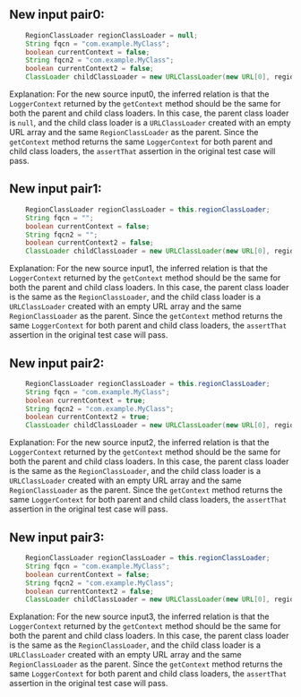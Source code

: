 ## New input pair0:
```java
    RegionClassLoader regionClassLoader = null;
    String fqcn = "com.example.MyClass";
    boolean currentContext = false;
    String fqcn2 = "com.example.MyClass";
    boolean currentContext2 = false;
    ClassLoader childClassLoader = new URLClassLoader(new URL[0], regionClassLoader);
```
Explanation:
For the new source input0, the inferred relation is that the `LoggerContext` returned by the `getContext` method should be the same for both the parent and child class loaders. In this case, the parent class loader is `null`, and the child class loader is a `URLClassLoader` created with an empty URL array and the same `RegionClassLoader` as the parent. Since the `getContext` method returns the same `LoggerContext` for both parent and child class loaders, the `assertThat` assertion in the original test case will pass.

## New input pair1:
```java
    RegionClassLoader regionClassLoader = this.regionClassLoader;
    String fqcn = "";
    boolean currentContext = false;
    String fqcn2 = "";
    boolean currentContext2 = false;
    ClassLoader childClassLoader = new URLClassLoader(new URL[0], regionClassLoader);
```
Explanation:
For the new source input1, the inferred relation is that the `LoggerContext` returned by the `getContext` method should be the same for both the parent and child class loaders. In this case, the parent class loader is the same as the `RegionClassLoader`, and the child class loader is a `URLClassLoader` created with an empty URL array and the same `RegionClassLoader` as the parent. Since the `getContext` method returns the same `LoggerContext` for both parent and child class loaders, the `assertThat` assertion in the original test case will pass.

## New input pair2:
```java
    RegionClassLoader regionClassLoader = this.regionClassLoader;
    String fqcn = "com.example.MyClass";
    boolean currentContext = true;
    String fqcn2 = "com.example.MyClass";
    boolean currentContext2 = true;
    ClassLoader childClassLoader = new URLClassLoader(new URL[0], regionClassLoader);
```
Explanation:
For the new source input2, the inferred relation is that the `LoggerContext` returned by the `getContext` method should be the same for both the parent and child class loaders. In this case, the parent class loader is the same as the `RegionClassLoader`, and the child class loader is a `URLClassLoader` created with an empty URL array and the same `RegionClassLoader` as the parent. Since the `getContext` method returns the same `LoggerContext` for both parent and child class loaders, the `assertThat` assertion in the original test case will pass.

## New input pair3:
```java
    RegionClassLoader regionClassLoader = this.regionClassLoader;
    String fqcn = "com.example.MyClass";
    boolean currentContext = false;
    String fqcn2 = "com.example.MyClass";
    boolean currentContext2 = false;
    ClassLoader childClassLoader = new URLClassLoader(new URL[0], regionClassLoader);
```
Explanation:
For the new source input3, the inferred relation is that the `LoggerContext` returned by the `getContext` method should be the same for both the parent and child class loaders. In this case, the parent class loader is the same as the `RegionClassLoader`, and the child class loader is a `URLClassLoader` created with an empty URL array and the same `RegionClassLoader` as the parent. Since the `getContext` method returns the same `LoggerContext` for both parent and child class loaders, the `assertThat` assertion in the original test case will pass.

